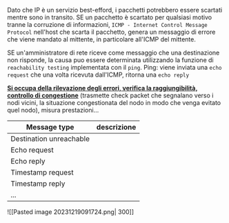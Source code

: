 Dato che IP è un servizio best-efford, i pacchetti potrebbero essere scartati mentre sono in transito.
SE un pacchetto è scartato per qualsiasi motivo tranne la corruzione di informazioni, `ICMP - Internet Control Message Protocol` nell'host che scarta il pacchetto, genera un messaggio di errore che viene mandato al mittente, in particolare all'ICMP del mittente.

SE un'amministratore di rete riceve come messaggio che una destinazione non risponde, la causa puo essere determinata utilizzando la funzione di `reachability testing` implementata con il `ping`. 
Ping: viene inviata una `echo request` che una volta ricevuta dall'ICMP, ritorna una `echo reply`

<b><u>Si occupa della rilevazione degli errori, verifica la raggiungibilità, controllo di congestione</u></b> (trasmette check packet che segnalano verso i nodi vicini, la situazione congestionata del nodo in modo che venga evitato quel nodo), misura prestazioni...

| Message type            | descrizione |
| ----------------------- | ----------- |
| Destination unreachable |             |
| Echo request            |             |
| Echo reply              |             |
| Timestamp request       |             |
| Timestamp reply         |             |
| ...                        |             |

![[Pasted image 20231219091724.png| 300]]
